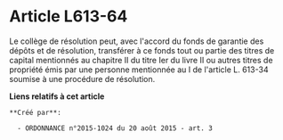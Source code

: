 # Article L613-64

Le collège de résolution peut, avec l'accord du fonds de garantie des dépôts et de résolution, transférer à ce fonds tout ou
partie des titres de capital mentionnés au chapitre II du titre Ier du livre II ou autres titres de propriété émis par une
personne mentionnée au I de l'article L. 613-34 soumise à une procédure de résolution.

**Liens relatifs à cet article**

	**Créé par**:

	  - ORDONNANCE n°2015-1024 du 20 août 2015 - art. 3
